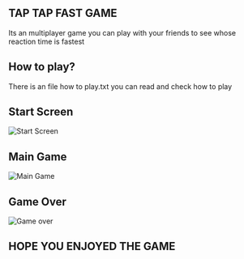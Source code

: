 ## TAP TAP FAST GAME
Its an multiplayer game you can play with your friends to see whose reaction time is fastest

## How to play?
There is an file how to play.txt you can read and check how to play
## Start Screen

![Start Screen](https://user-images.githubusercontent.com/92436209/141669376-eccf23d7-64ad-4688-bf42-4868eaea0ce0.PNG)

## Main Game

![Main Game](https://user-images.githubusercontent.com/92436209/141669387-a697d36d-f91d-4a76-ae33-8aa7aaa6d0a7.PNG)

## Game Over

![Game over](https://user-images.githubusercontent.com/92436209/141669393-61ee39bf-b6b9-48c8-b296-ece7cc074ff6.PNG)

## HOPE YOU ENJOYED THE GAME

